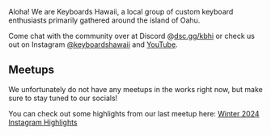 <!-- ![](images/2024/) -->

Aloha! We are Keyboards Hawaii, a local group of custom keyboard enthusiasts primarily gathered around the island of Oahu.

Come chat with the community over at Discord @[dsc.gg/kbhi](https://dsc.gg/kbhi) or check us out on Instagram [@keyboardshawaii](https://www.instagram.com/keyboardshawaii/) and [YouTube](https://www.youtube.com/@keyboardshawaii).

## Meetups

We unfortunately do not have any meetups in the works right now, but make sure to stay tuned to our socials!

You can check out some highlights from our last meetup here: [Winter 2024 Instagram Highlights](https://www.instagram.com/stories/highlights/18024100400412598/)